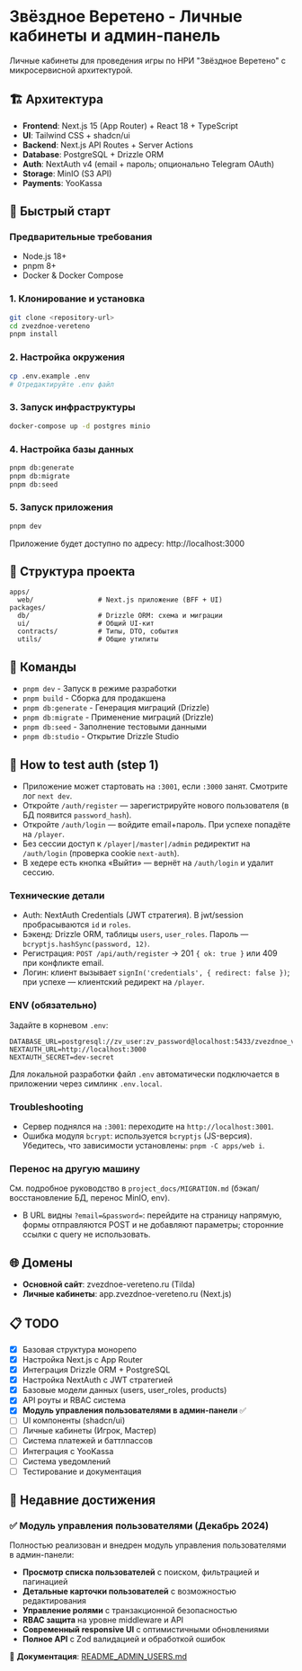 # Звёздное Веретено - Личные кабинеты и админ-панель

Личные кабинеты для проведения игры по НРИ "Звёздное Веретено" с микросервисной архитектурой.

## 🏗️ Архитектура

- **Frontend**: Next.js 15 (App Router) + React 18 + TypeScript
- **UI**: Tailwind CSS + shadcn/ui
- **Backend**: Next.js API Routes + Server Actions
- **Database**: PostgreSQL + Drizzle ORM
- **Auth**: NextAuth v4 (email + пароль; опционально Telegram OAuth)
- **Storage**: MinIO (S3 API)
- **Payments**: YooKassa

## 🚀 Быстрый старт

### Предварительные требования

- Node.js 18+
- pnpm 8+
- Docker & Docker Compose

### 1. Клонирование и установка

```bash
git clone <repository-url>
cd zvezdnoe-vereteno
pnpm install
```

### 2. Настройка окружения

```bash
cp .env.example .env
# Отредактируйте .env файл
```

### 3. Запуск инфраструктуры

```bash
docker-compose up -d postgres minio
```

### 4. Настройка базы данных

```bash
pnpm db:generate
pnpm db:migrate
pnpm db:seed
```

### 5. Запуск приложения

```bash
pnpm dev
```

Приложение будет доступно по адресу: http://localhost:3000

## 📁 Структура проекта

```
apps/
  web/                # Next.js приложение (BFF + UI)
packages/
  db/                 # Drizzle ORM: схема и миграции
  ui/                 # Общий UI-кит
  contracts/          # Типы, DTO, события
  utils/              # Общие утилиты
```

## 🔧 Команды

- `pnpm dev` - Запуск в режиме разработки
- `pnpm build` - Сборка для продакшена
- `pnpm db:generate` - Генерация миграций (Drizzle)
- `pnpm db:migrate` - Применение миграций (Drizzle)
- `pnpm db:seed` - Заполнение тестовыми данными
- `pnpm db:studio` - Открытие Drizzle Studio

## 🧪 How to test auth (step 1)

- Приложение может стартовать на `:3001`, если `:3000` занят. Смотрите лог `next dev`.
- Откройте `/auth/register` — зарегистрируйте нового пользователя (в БД появится `password_hash`).
- Откройте `/auth/login` — войдите email+пароль. При успехе попадёте на `/player`.
- Без сессии доступ к `/player|/master|/admin` редиректит на `/auth/login` (проверка cookie `next-auth`).
- В хедере есть кнопка «Выйти» — вернёт на `/auth/login` и удалит сессию.

### Технические детали

- Auth: NextAuth Credentials (JWT стратегия). В jwt/session пробрасываются `id` и `roles`.
- Бэкенд: Drizzle ORM, таблицы `users`, `user_roles`. Пароль — `bcryptjs.hashSync(password, 12)`.
- Регистрация: `POST /api/auth/register` → 201 `{ ok: true }` или 409 при конфликте email.
- Логин: клиент вызывает `signIn('credentials', { redirect: false })`; при успехе — клиентский редирект на `/player`.

### ENV (обязательно)

Задайте в корневом `.env`:

```
DATABASE_URL=postgresql://zv_user:zv_password@localhost:5433/zvezdnoe_vereteno
NEXTAUTH_URL=http://localhost:3000
NEXTAUTH_SECRET=dev-secret
```

Для локальной разработки файл `.env` автоматически подключается в приложении через симлинк `.env.local`.

### Troubleshooting

- Сервер поднялся на `:3001`: переходите на `http://localhost:3001`.
- Ошибка модуля `bcrypt`: используется `bcryptjs` (JS-версия). Убедитесь, что зависимости установлены: `pnpm -C apps/web i`.

### Перенос на другую машину

См. подробное руководство в `project_docs/MIGRATION.md` (бэкап/восстановление БД, перенос MinIO, env).
- В URL видны `?email=&password=`: перейдите на страницу напрямую, формы отправляются POST и не добавляют параметры; сторонние ссылки с query не использовать.

## 🌐 Домены

- **Основной сайт**: zvezdnoe-vereteno.ru (Tilda)
- **Личные кабинеты**: app.zvezdnoe-vereteno.ru (Next.js)

## 📋 TODO

- [x] Базовая структура монорепо
- [x] Настройка Next.js с App Router
- [x] Интеграция Drizzle ORM + PostgreSQL
- [x] Настройка NextAuth с JWT стратегией
- [x] Базовые модели данных (users, user_roles, products)
- [x] API роуты и RBAC система
- [x] **Модуль управления пользователями в админ-панели** ✅
- [ ] UI компоненты (shadcn/ui)
- [ ] Личные кабинеты (Игрок, Мастер)
- [ ] Система платежей и баттлпассов
- [ ] Интеграция с YooKassa
- [ ] Система уведомлений
- [ ] Тестирование и документация

## 🎉 Недавние достижения

### ✅ Модуль управления пользователями (Декабрь 2024)

Полностью реализован и внедрен модуль управления пользователями в админ-панели:

- **Просмотр списка пользователей** с поиском, фильтрацией и пагинацией
- **Детальные карточки пользователей** с возможностью редактирования
- **Управление ролями** с транзакционной безопасностью
- **RBAC защита** на уровне middleware и API
- **Современный responsive UI** с оптимистичными обновлениями
- **Полное API** с Zod валидацией и обработкой ошибок

📖 **Документация**: [README_ADMIN_USERS.md](./README_ADMIN_USERS.md)
